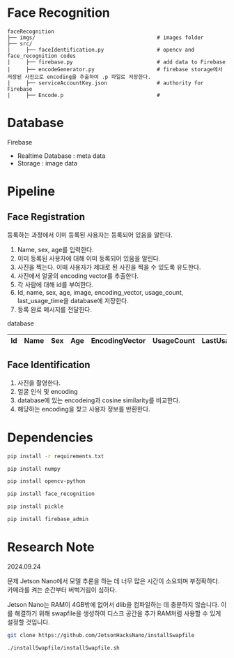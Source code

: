 # Face Recognition

    faceRecognition
    ├── imgs/                                       # images folder
    ├── src/            
    |     ├── faceIdentification.py                 # opencv and face_recognition codes
    |     ├── firebase.py                           # add data to Firebase
    |     ├── encodeGenerator.py                    # firebase storage에서 저장된 사진으로 encoding을 추출하여 .p 파일로 저장한다.
    |     ├── serviceAccountKey.json                # authority for Firebase
    |     ├── Encode.p                              # 

# Database

Firebase

- Realtime Database : meta data
- Storage : image data

# Pipeline

## Face Registration

등록하는 과정에서 이미 등록된 사용자는 등록되어 있음을 알린다.

1. Name, sex, age를 입력한다.
2. 이미 등록된 사용자에 대해 이미 등록되어 있음을 알린다.
3. 사진을 찍는다. 이때 사용자가 제대로 된 사진을 찍을 수 있도록 유도한다.
4. 사진에서 얼굴의 encoding vector를 추출한다.
5. 각 사람에 대해 id를 부여한다.
6. Id, name, sex, age, image, encoding_vector, usage_count, last_usage_time을 database에 저장한다.
7. 등록 완료 메시지를 전달한다.

database

|Id|Name|Sex|Age|EncodingVector|UsageCount|LastUsageTime|
|---|---|---|---|---|---|---|

## Face Identification

1. 사진을 촬영한다.
2. 얼굴 인식 및 encoding
3. database에 있는 encodeing과 cosine similarity를 비교한다.
4. 해당하는 encoding을 찾고 사용자 정보를 반환한다.

# Dependencies

```bash
pip install -r requirements.txt

pip install numpy

pip install opencv-python

pip install face_recognition

pip install pickle

pip install firebase_admin
```

# Research Note

2024.09.24

문제 Jetson Nano에서 모델 추론을 하는 데 너무 많은 시간이 소요되며 부정확하다. 카메라를 켜는 순간부터 버벅거림이 심하다.

Jetson Nano는 RAM이 4GB밖에 없어서 dlib을 컴파일하는 데 충분하지 않습니다. 이를 해결하기 위해 swapfile을 생성하여 디스크 공간을 추가 RAM처럼 사용할 수 있게 설정할 것입니다.

```bash
git clone https://github.com/JetsonHacksNano/installSwapfile

./installSwapfile/installSwapfile.sh
```
